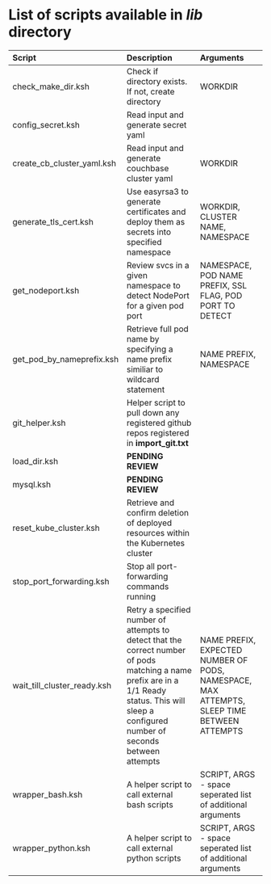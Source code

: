 # List of scripts available in _lib_ directory

|Script                   |Description                            |Arguments    |
|:------------------------|:--------------------------------------|:------------|
|check_make_dir.ksh   |  Check if directory exists. If not, create directory | WORKDIR  |
|config_secret.ksh   | Read input and generate secret yaml  |   |
|create_cb_cluster_yaml.ksh   | Read input and generate couchbase cluster yaml  | WORKDIR  |
|generate_tls_cert.ksh  | Use easyrsa3 to generate certificates and deploy them as secrets into specified namespace  | WORKDIR, CLUSTER NAME, NAMESPACE  |
|get_nodeport.ksh   | Review svcs in a given namespace to detect NodePort for a given pod port  | NAMESPACE, POD NAME PREFIX, SSL FLAG, POD PORT TO DETECT  |
|get_pod_by_nameprefix.ksh   | Retrieve full pod name by specifying a name prefix similiar to wildcard statement  | NAME PREFIX, NAMESPACE  |
|git_helper.ksh   | Helper script to pull down any registered github repos registered in **import_git.txt**  |   |
|load_dir.ksh   | **PENDING REVIEW**  |   |
|mysql.ksh   | **PENDING REVIEW**  |   |
|reset_kube_cluster.ksh   | Retrieve and confirm deletion of deployed resources within the Kubernetes cluster  |   |
|stop_port_forwarding.ksh   | Stop all port-forwarding commands running  |   |
|wait_till_cluster_ready.ksh   | Retry a specified number of attempts to detect that the correct number of pods matching a name prefix are in a 1/1 Ready status. This will sleep a configured number of seconds between attempts  | NAME PREFIX, EXPECTED NUMBER OF PODS, NAMESPACE, MAX ATTEMPTS, SLEEP TIME BETWEEN ATTEMPTS  |
|wrapper_bash.ksh   | A helper script to call external bash scripts  | SCRIPT, ARGS - space seperated list of additional arguments |
|wrapper_python.ksh   | A helper script to call external python scripts   | SCRIPT, ARGS - space seperated list of additional arguments |
